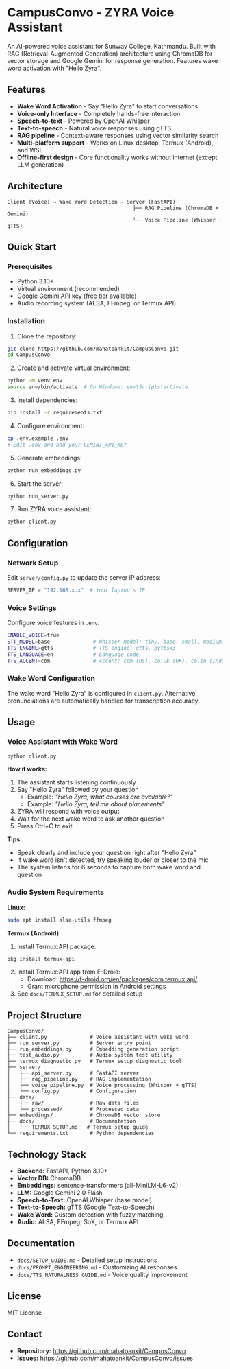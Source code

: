 # CampusConvo - ZYRA Voice Assistant

An AI-powered voice assistant for Sunway College, Kathmandu. Built with RAG (Retrieval-Augmented Generation) architecture using ChromaDB for vector storage and Google Gemini for response generation. Features wake word activation with "Hello Zyra".

## Features

- **Wake Word Activation** - Say "Hello Zyra" to start conversations
- **Voice-only Interface** - Completely hands-free interaction
- **Speech-to-text** - Powered by OpenAI Whisper
- **Text-to-speech** - Natural voice responses using gTTS
- **RAG pipeline** - Context-aware responses using vector similarity search
- **Multi-platform support** - Works on Linux desktop, Termux (Android), and WSL
- **Offline-first design** - Core functionality works without internet (except LLM generation)

## Architecture

```
Client (Voice) → Wake Word Detection → Server (FastAPI)
                                         ├── RAG Pipeline (ChromaDB + Gemini)
                                         └── Voice Pipeline (Whisper + gTTS)
```

## Quick Start

### Prerequisites

- Python 3.10+
- Virtual environment (recommended)
- Google Gemini API key (free tier available)
- Audio recording system (ALSA, FFmpeg, or Termux API)

### Installation

1. Clone the repository:
```bash
git clone https://github.com/mahatoankit/CampusConvo.git
cd CampusConvo
```

2. Create and activate virtual environment:
```bash
python -m venv env
source env/bin/activate  # On Windows: env\Scripts\activate
```

3. Install dependencies:
```bash
pip install -r requirements.txt
```

4. Configure environment:
```bash
cp .env.example .env
# Edit .env and add your GEMINI_API_KEY
```

5. Generate embeddings:
```bash
python run_embeddings.py
```

6. Start the server:
```bash
python run_server.py
```

7. Run ZYRA voice assistant:
```bash
python client.py
```

## Configuration

### Network Setup

Edit `server/config.py` to update the server IP address:
```python
SERVER_IP = "192.168.x.x"  # Your laptop's IP
```

### Voice Settings

Configure voice features in `.env`:
```bash
ENABLE_VOICE=true
STT_MODEL=base              # Whisper model: tiny, base, small, medium, large
TTS_ENGINE=gtts             # TTS engine: gtts, pyttsx3
TTS_LANGUAGE=en             # Language code
TTS_ACCENT=com              # Accent: com (US), co.uk (UK), co.in (India)
```

### Wake Word Configuration

The wake word "Hello Zyra" is configured in `client.py`. Alternative pronunciations are automatically handled for transcription accuracy.

## Usage

### Voice Assistant with Wake Word

```bash
python client.py
```

**How it works:**
1. The assistant starts listening continuously
2. Say "Hello Zyra" followed by your question
   - Example: *"Hello Zyra, what courses are available?"*
   - Example: *"Hello Zyra, tell me about placements"*
3. ZYRA will respond with voice output
4. Wait for the next wake word to ask another question
5. Press Ctrl+C to exit

**Tips:**
- Speak clearly and include your question right after "Hello Zyra"
- If wake word isn't detected, try speaking louder or closer to the mic
- The system listens for 6 seconds to capture both wake word and question

### Audio System Requirements

**Linux:**
```bash
sudo apt install alsa-utils ffmpeg
```

**Termux (Android):**
1. Install Termux:API package:
```bash
pkg install termux-api
```
2. Install Termux:API app from F-Droid:
   - Download: https://f-droid.org/en/packages/com.termux.api/
   - Grant microphone permission in Android settings
3. See `docs/TERMUX_SETUP.md` for detailed setup

## Project Structure

```
CampusConvo/
├── client.py              # Voice assistant with wake word
├── run_server.py          # Server entry point
├── run_embeddings.py      # Embedding generation script
├── test_audio.py          # Audio system test utility
├── termux_diagnostic.py   # Termux setup diagnostic tool
├── server/
│   ├── api_server.py      # FastAPI server
│   ├── rag_pipeline.py    # RAG implementation
│   ├── voice_pipeline.py  # Voice processing (Whisper + gTTS)
│   └── config.py          # Configuration
├── data/
│   ├── raw/               # Raw data files
│   └── processed/         # Processed data
├── embeddings/            # ChromaDB vector store
├── docs/                  # Documentation
│   └── TERMUX_SETUP.md   # Termux setup guide
└── requirements.txt       # Python dependencies
```

## Technology Stack

- **Backend:** FastAPI, Python 3.10+
- **Vector DB:** ChromaDB
- **Embeddings:** sentence-transformers (all-MiniLM-L6-v2)
- **LLM:** Google Gemini 2.0 Flash
- **Speech-to-Text:** OpenAI Whisper (base model)
- **Text-to-Speech:** gTTS (Google Text-to-Speech)
- **Wake Word:** Custom detection with fuzzy matching
- **Audio:** ALSA, FFmpeg, SoX, or Termux API

## Documentation

- `docs/SETUP_GUIDE.md` - Detailed setup instructions
- `docs/PROMPT_ENGINEERING.md` - Customizing AI responses
- `docs/TTS_NATURALNESS_GUIDE.md` - Voice quality improvement

## License

MIT License

## Contact

- **Repository:** https://github.com/mahatoankit/CampusConvo
- **Issues:** https://github.com/mahatoankit/CampusConvo/issues
